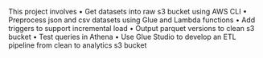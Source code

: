 This project involves 
• Get datasets into raw s3 bucket using AWS CLI
• Preprocess json and csv datasets using Glue and Lambda functions
• Add triggers to support incremental load
• Output parquet versions to clean s3 bucket
• Test queries in Athena
• Use Glue Studio to develop an ETL pipeline from clean to analytics s3 bucket